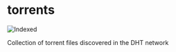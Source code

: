 torrents 
========
![Indexed](https://img.shields.io/badge/indexed-184044-blue)

Collection of torrent files discovered in the DHT network
